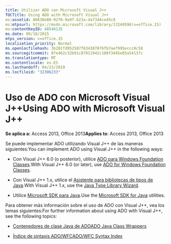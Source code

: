```yaml
---
title: Utilizar ADO con Microsoft Visual J++
TOCTitle: Using ADO with Microsoft Visual J++
ms:assetid: 88630e80-92f0-9a9f-b23a-da7344ce45c8
ms:mtpsurl: https://msdn.microsoft.com/library/JJ249596(v=office.15)
ms:contentKeyID: 48546135
ms.date: 09/18/2015
mtps_version: v=office.15
localization_priority: Normal
ms.openlocfilehash: 3b201fd952587f634387876fb7aef995eccc8c58
ms.sourcegitcommit: 8fe462c32b91c87911942c188f3445e85a54137c
ms.translationtype: MT
ms.contentlocale: es-ES
ms.lasthandoff: 04/23/2019
ms.locfileid: "32306233"
---
```

# <a name="using-ado-with-microsoft-visual-j"></a><span data-ttu-id="fb775-102">Uso de ADO con Microsoft Visual J++</span><span class="sxs-lookup"><span data-stu-id="fb775-102">Using ADO with Microsoft Visual J++</span></span>

<span data-ttu-id="fb775-103">**Se aplica a:** Access 2013, Office 2013</span><span class="sxs-lookup"><span data-stu-id="fb775-103">**Applies to**: Access 2013, Office 2013</span></span>

<span data-ttu-id="fb775-104">Se puede implementar ADO utilizando Visual J++ de las maneras siguientes:</span><span class="sxs-lookup"><span data-stu-id="fb775-104">You can implement ADO using Visual J++ in the following ways:</span></span>

  - <span data-ttu-id="fb775-105">Con Visual J++ 6.0 (o posterior), utilice [ADO para Windows Foundation Classes](ado-wfc-programming.md).</span><span class="sxs-lookup"><span data-stu-id="fb775-105">With Visual J++ 6.0 (or later), use [ADO for Windows Foundation Classes](ado-wfc-programming.md).</span></span>

  - <span data-ttu-id="fb775-106">Con Visual J++ 1.x, utilice el [Asistente para bibliotecas de tipos de Java](using-the-java-type-library-wizard.md).</span><span class="sxs-lookup"><span data-stu-id="fb775-106">With Visual J++ 1.x, use the [Java Type Library Wizard](using-the-java-type-library-wizard.md).</span></span>

  - <span data-ttu-id="fb775-107">Utilice [Microsoft SDK para Java](using-the-microsoft-sdk-for-java.md).</span><span class="sxs-lookup"><span data-stu-id="fb775-107">Use the [Microsoft SDK for Java](using-the-microsoft-sdk-for-java.md) utilities.</span></span>

<span data-ttu-id="fb775-108">Para obtener más información sobre el uso de ADO con Visual J++, vea los temas siguientes:</span><span class="sxs-lookup"><span data-stu-id="fb775-108">For further information about using ADO with Visual J++, see the following topics:</span></span>

  - [<span data-ttu-id="fb775-109">Contenedores de clase Java de ADO</span><span class="sxs-lookup"><span data-stu-id="fb775-109">ADO Java Class Wrappers</span></span>](ado-java-class-wrappers.md)

  - [<span data-ttu-id="fb775-110">Índice de sintaxis ADO/WFC</span><span class="sxs-lookup"><span data-stu-id="fb775-110">ADO/WFC Syntax Index</span></span>](https://docs.microsoft.com/office/vba/access/concepts/miscellaneous/ado-wfc-syntax-index)

